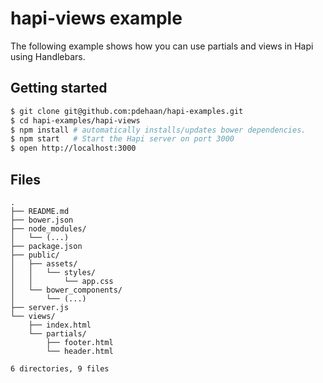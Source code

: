 # hapi-views example

The following example shows how you can use partials and views in Hapi using Handlebars.

## Getting started

```sh
$ git clone git@github.com:pdehaan/hapi-examples.git
$ cd hapi-examples/hapi-views
$ npm install # automatically installs/updates bower dependencies.
$ npm start   # Start the Hapi server on port 3000
$ open http://localhost:3000
```

## Files
```
.
├── README.md
├── bower.json
├── node_modules/
│   └── (...)
├── package.json
├── public/
│   ├── assets/
│   │   └── styles/
│   │       └── app.css
│   └── bower_components/
│       └── (...)
├── server.js
└── views/
    ├── index.html
    └── partials/
        ├── footer.html
        └── header.html

6 directories, 9 files
```